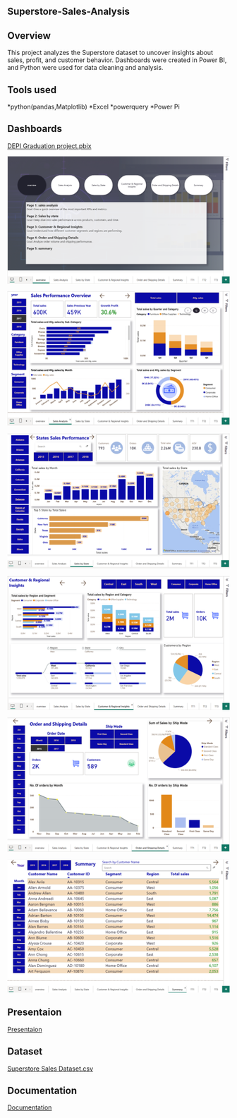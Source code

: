 ## Superstore-Sales-Analysis

## Overview
This project analyzes the Superstore dataset to uncover insights about sales, profit, and customer behavior.
Dashboards were created in Power BI, and Python were used for data cleaning and analysis.

## Tools used
*python(pandas,Matplotlib)
*Excel
*powerquery
*Power Pi

## Dashboards
[DEPI Graduation project.pbix](DEPI%20Graduation%20project.pbix)

![Overview](Overview.png)

![Sales_Analysis](Sales%20Analysis.png)

![Sales by State](Sales%20by%20State.png)

![Customer & Regional Insights](Customer%20&%20Regional%20Insights.png)

![Order and Shipping Details](Order%20and%20Shipping%20Details.png)

![Summary](Summary.png)

## Presentaion
[Presentaion](superstore%20sales%20presentation.pptx)

## Dataset
[Superstore Sales Dataset.csv](Superstore%20Sales%20Dataset.csv)

## Documentation
[Documentation](Project%20Documentaion.docx)
